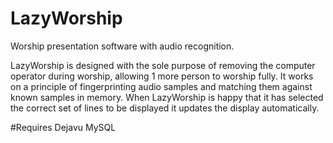 LazyWorship
===========

Worship presentation software with audio recognition.

LazyWorship is designed with the sole purpose of removing the computer operator during worship, allowing 1 more person to worship fully.
It works on a principle of fingerprinting audio samples and matching them against known samples in memory.
When LazyWorship is happy that it has selected the correct set of lines to be displayed it updates the display automatically.

#Requires
Dejavu
MySQL
